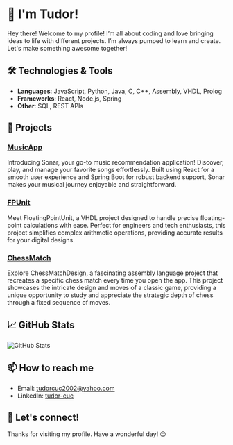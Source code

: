 # 👋 I'm Tudor! 

Hey there! Welcome to my profile! I’m all about coding and love bringing ideas to life with different projects. I’m always pumped to learn and create. Let's make something awesome together!

## 🛠️ Technologies & Tools

- **Languages**: JavaScript, Python, Java, C, C++, Assembly, VHDL, Prolog
- **Frameworks**: React, Node.js, Spring
- **Other**: SQL, REST APIs

## 🚀 Projects

### [MusicApp](https://github.com/tudorcuc/Sonar-FullStack)
Introducing Sonar, your go-to music recommendation application! Discover, play, and manage your favorite songs effortlessly. Built using React for a smooth user experience and Spring Boot for robust backend support, Sonar makes your musical journey enjoyable and straightforward.

### [FPUnit](https://github.com/tudorcuc/Floating-Point-Calculation-Unit)
Meet FloatingPointUnit, a VHDL project designed to handle precise floating-point calculations with ease. Perfect for engineers and tech enthusiasts, this project simplifies complex arithmetic operations, providing accurate results for your digital designs.

### [ChessMatch](https://github.com/tudorcuc/Chess-Game-Design)
Explore ChessMatchDesign, a fascinating assembly language project that recreates a specific chess match every time you open the app. This project showcases the intricate design and moves of a classic game, providing a unique opportunity to study and appreciate the strategic depth of chess through a fixed sequence of moves.

## 📈 GitHub Stats

![GitHub Stats](https://github-readme-stats.vercel.app/api?username=tudorcuc&show_icons=true&theme=radical)

## 📫 How to reach me

- Email: [tudorcuc2002@yahoo.com](mailto:tudorcuc2002@yahoo.com)
- LinkedIn: [tudor-cuc](https://www.linkedin.com/in/tudor-cuc-0866a6238/)

## 🌟 Let's connect!

Thanks for visiting my profile. Have a wonderful day! 😊

